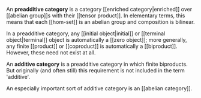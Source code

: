 An **preadditive category** is a category [[enriched category|enriched]] over [[abelian group]]s with their [[tensor product]].  In elementary terms, this means that each [[hom-set]] is an abelian group and composition is bilinear.

In a preadditive category, any [[initial object|initial]] or [[terminal object|terminal]] object is automatically a [[zero object]]; more generally, any finite [[product]] or [[coproduct]] is automatically a [[biproduct]].  However, these need not exist at all.

An **additive category** is a preadditive category in which finite biproducts.  But originally (and often still) this requirement is not included in the term 'additive'.

An especially important sort of additive category is an [[abelian category]].
